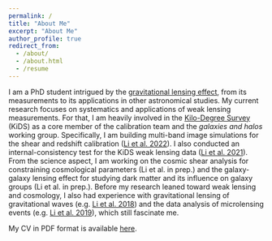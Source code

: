 ```yaml
---
permalink: /
title: "About Me"
excerpt: "About Me"
author_profile: true
redirect_from: 
  - /about/
  - /about.html
  - /resume
---
```


I am a PhD student intrigued by the [gravitational lensing effect](https://en.wikipedia.org/wiki/Gravitational_lens), from its measurements to its applications in other astronomical studies. My current research focuses on systematics and applications of weak lensing measurements. For that, I am heavily involved in the [Kilo-Degree Survey](https://kids.strw.leidenuniv.nl/) (KiDS) as a core member of the calibration team and the *galaxies and halos* working group. Specifically, I am building multi-band image simulations for the shear and redshift calibration ([Li et al. 2022](https://ui.adsabs.harvard.edu/abs/2022arXiv221007163L/abstract)). I also conducted an internal-consistency test for the KiDS weak lensing data ([Li et al. 2021](https://ui.adsabs.harvard.edu/abs/2021A%26A...646A.175L/abstract)). From the science aspect, I am working on the cosmic shear analysis for constraining cosmological parameters (Li et al. in prep.) and the galaxy-galaxy lensing effect for studying dark matter and its influence on galaxy groups (Li et al. in prep.). Before my research leaned toward weak lensing and cosmology, I also had experience with gravitational lensing of gravitational waves (e.g. [Li et al. 2018](https://ui.adsabs.harvard.edu/abs/2018MNRAS.476.2220L/abstract)) and the data analysis of microlensing events (e.g. [Li et al. 2019](https://ui.adsabs.harvard.edu/abs/2019MNRAS.488.3308L/abstract)), which still fascinate me.

My CV in PDF format is available [here](https://lshuns.github.io/files/Simple_CV.pdf).